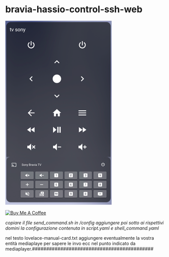 # bravia-hassio-control-ssh-web
<img src="https://github.com/riddik14/bravia-hassio-control-ssh-web/blob/main/remote.png">


<a href="https://www.buymeacoffee.com/T1Pqksy" target="_blank"><img src="https://cdn.buymeacoffee.com/buttons/arial-black.png" alt="Buy Me A Coffee" style="height: 51px !important;width: 217px !important;" ></a>

*copiare il file send_command.sh in /config*
*aggiungere poi sotto ai rispettivi domini la configurazione contenuta in script.yaml e shell_command.yaml*

nel testo lovelace-manual-card.txt aggiungere eventualmente la vostra entità mediaplaye per sapere le invo ecc nel punto indicato da mediaplayer.###########################################
